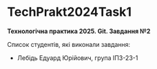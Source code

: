 # TechPrakt2024Task1
**Технологічна практика 2025. Git. Завдання №2**

Список студентів, які виконали завдання:
* Лебідь Едуард Юрійович, група ІПЗ-23-1
